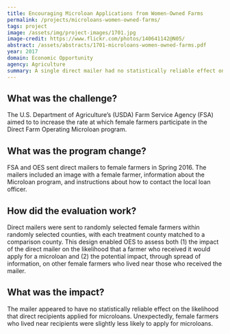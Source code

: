 ```yaml
---
title: Encouraging Microloan Applications from Women-Owned Farms
permalink: /projects/microloans-women-owned-farms/
tags: project
image: /assets/img/project-images/1701.jpg
image-credit: https://www.flickr.com/photos/140641142@N05/
abstract: /assets/abstracts/1701-microloans-women-owned-farms.pdf
year: 2017
domain: Economic Opportunity
agency: Agriculture
summary: A single direct mailer had no statistically reliable effect on the likelihood that female farmers who received it would apply for microloans.
---
```

## What was the challenge?

The U.S. Department of Agriculture’s (USDA) Farm Service Agency (FSA) aimed to to increase the rate at which female farmers participate in the Direct Farm Operating Microloan program.

## What was the program change?

FSA and OES sent direct mailers to female farmers in Spring 2016. The mailers included an image with a female farmer, information about the Microloan program, and instructions about how to contact the local loan officer.

## How did the evaluation work?

Direct mailers were sent to randomly selected female farmers within randomly selected counties, with each treatment county matched to a comparison county. This design enabled OES to assess both (1) the impact of the direct mailer on the likelihood that a farmer who received it would apply for a microloan and (2) the potential impact, through spread of information, on other female farmers who lived near those who received the mailer.

## What was the impact?

The mailer appeared to have no statistically reliable effect on the likelihood that direct recipients applied for microloans. Unexpectedly, female farmers who lived near recipients were slightly less likely to apply for microloans.
